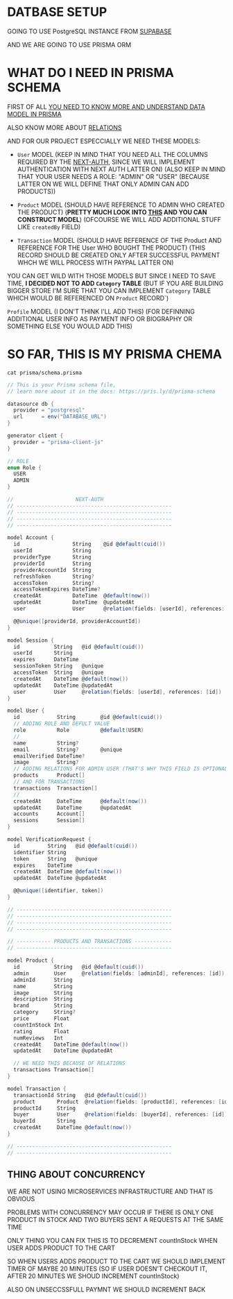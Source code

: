 # DATBASE SETUP

GOING TO USE PostgreSQL INSTANCE FROM [SUPABASE](https://supabase.io/)

AND WE ARE GOING TO USE PRISMA ORM

# WHAT DO I NEED IN PRISMA SCHEMA

FIRST OF ALL [YOU NEED TO KNOW MORE AND UNDERSTAND DATA MODEL IN PRISMA](https://www.prisma.io/docs/concepts/components/prisma-schema/data-model)

ALSO KNOW MORE ABOUT [RELATIONS](https://www.prisma.io/docs/concepts/components/prisma-schema/relations)

AND FOR OUR PROJECT ESPECCIALLY WE NEED THESE MODELS:

- `User` MODEL (KEEP IN MIND THAT YOU NEED ALL THE COLUMNS REQUIRED BY THE [NEXT-AUTH](https://next-auth.js.org/adapters/prisma#setup), SINCE WE WILL IMPLEMENT AUTHENTICATION WITH NEXT AUTH LATTER ON) (ALSO KEEP IN MIND THAT YOUR USER NEEDS A ROLE: "ADMIN" OR "USER" (BECAUSE LATTER ON WE WILL DEFINE THAT ONLY ADMIN CAN ADD PRODUCTS))

- `Product` MODEL (SHOULD HAVE REFERENCE TO ADMIN WHO CREATED THE PRODUCT) (**PRETTY MUCH LOOK INTO [THIS](dummy/products.ts) AND YOU CAN CONSTRUCT MODEL**) (OFCOURSE WE WILL ADD ADDITIONAL STUFF LIKE `createdBy` FIELD)

- `Transaction` MODEL (SHOULD HAVE REFERENCE OF THE Product AND REFERENCE FOR THE User WHO BOUGHT THE PRODUCT) (THIS RECORD SHOULD BE CREATED ONLY AFTER SUCCESSFUL PAYMENT WHCH WE WILL PROCESS WITH PAYPAL LATTER ON)


YOU CAN GET WILD WITH THOSE MODELS BUT SINCE I NEED TO SAVE TIME, **I DECIDED NOT TO ADD `Category` TABLE** (BUT IF YOU ARE BUILDING BIGGER STORE I'M SURE THAT YOU CAN IMPLEMENT `Category` TABLE WHICH WOULD BE REFERENCED ON `Product` RECORD`)

`Profile` MODEL (I DON'T THINK I'LL ADD THIS) (FOR DEFINNING ADDITIONAL USER INFO AS PAYMENT INFO OR BIOGRAPHY OR SOMETHING ELSE YOU WOULD ADD THIS)

# SO FAR, THIS IS MY PRISMA CHEMA

```
cat prisma/schema.prisma
```

```c#
// This is your Prisma schema file,
// learn more about it in the docs: https://pris.ly/d/prisma-schema

datasource db {
  provider = "postgresql"
  url      = env("DATABASE_URL")
}

generator client {
  provider = "prisma-client-js"
}

// ROLE
enum Role {
  USER
  ADMIN
}

//                    NEXT-AUTH
// --------------------------------------------------
// --------------------------------------------------
// --------------------------------------------------
// --------------------------------------------------

model Account {
  id                 String    @id @default(cuid())
  userId             String
  providerType       String
  providerId         String
  providerAccountId  String
  refreshToken       String?
  accessToken        String?
  accessTokenExpires DateTime?
  createdAt          DateTime  @default(now())
  updatedAt          DateTime  @updatedAt
  user               User      @relation(fields: [userId], references: [id])

  @@unique([providerId, providerAccountId])
}

model Session {
  id           String   @id @default(cuid())
  userId       String
  expires      DateTime
  sessionToken String   @unique
  accessToken  String   @unique
  createdAt    DateTime @default(now())
  updatedAt    DateTime @updatedAt
  user         User     @relation(fields: [userId], references: [id])
}

model User {
  id            String        @id @default(cuid())
  // ADDING ROLE AND DEFULT VALUE
  role          Role          @default(USER)
  //
  name          String?
  email         String?       @unique
  emailVerified DateTime?
  image         String?
  // ADDING RELATIONS FOR ADMIN USER (THAT'S WHY THIS FIELD IS OPTIONAL)
  products      Product[]
  // AND FOR TRANSACTIONS
  transactions  Transaction[]
  //
  createdAt     DateTime      @default(now())
  updatedAt     DateTime      @updatedAt
  accounts      Account[]
  sessions      Session[]
}

model VerificationRequest {
  id         String   @id @default(cuid())
  identifier String
  token      String   @unique
  expires    DateTime
  createdAt  DateTime @default(now())
  updatedAt  DateTime @updatedAt

  @@unique([identifier, token])
}

// --------------------------------------------------
// --------------------------------------------------
// --------------------------------------------------
// --------------------------------------------------

// ----------- PRODUCTS AND TRANSACTIONS ------------
// --------------------------------------------------

model Product {
  id           String   @id @default(cuid())
  admin        User     @relation(fields: [adminId], references: [id])
  adminId      String
  name         String
  image        String
  description  String
  brand        String
  category     String?
  price        Float
  countInStock Int
  rating       Float
  numReviews   Int
  createdAt    DateTime @default(now())
  updatedAt    DateTime @updatedAt

  // WE NEED THIS BECAUSE OF RELATIONS
  transactions Transaction[]
}

model Transaction {
  transactionId String   @id @default(cuid())
  product       Product  @relation(fields: [productId], references: [id])
  productId     String
  buyer         User     @relation(fields: [buyerId], references: [id])
  buyerId       String
  createdAt     DateTime @default(now())
}

// --------------------------------------------------
// --------------------------------------------------

```

## THING ABOUT CONCURRENCY

WE ARE NOT USING MICROSERVICES INFRASTRUCTURE AND THAT IS OBVIOUS

PROBLEMS WITH CONCURRENCY MAY OCCUR IF THERE IS ONLY ONE PRODUCT IN STOCK AND TWO BUYERS SENT A REQUESTS AT THE SAME TIME

ONLY THING YOU CAN FIX THIS IS TO DECREMENT countInStock WHEN USER ADDS PRODUCT TO THE CART

SO WHEN USERS ADDS PRODUCT TO THE CART WE SHOULD IMPLEMENT TIMER OF MAYBE 20 MINUTES (SO IF USER DOESN'T CHECKOUT IT, AFTER 20 MINUTES WE SHOUD INCREMENT countInStock)

ALSO ON UNSECCSSFULL PAYMNT WE SHOULD INCREMENT BACK

